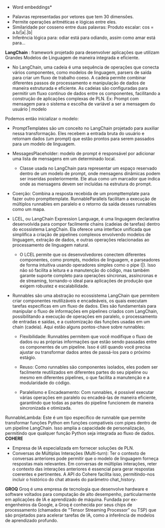 * Word embeddings*
- Palavras representadas por vetores que tem 30 dimensões.
- Permite operações aritméticas e lógicas entre eles.
- Similaridade por cosseno entre duas palavras: Produto escalar: cos = a.b/|a|.|b|
- Inferência lógica para: odiar está para odiando, assim como amar está para...


**LangChain** :  framework projetado para desenvolver aplicações que utilizam Grandes Modelos de Linguagem de maneira integrada e eficiente.
- No LangChain, uma cadeia é uma sequência de operações que conecta vários componentes, como modelos de linguagem, parsers de saída para criar um fluxo de trabalho coeso. A cadeia permite combinar diferentes passos de processamento e manipulação de dados de maneira estruturada e eficiente.
As cadeias são configuradas para permitir um fluxo contínuo de dados entre os componentes, facilitando a construção de aplicações complexas de PLN.
Ex: Prompt com mensagem para o sistema e escolha de variável a ser a mensagem do usuário | modelo

Podemos então inicializar o modelo:
- PromptTemplates são um conceito no LangChain projetado para auxiliar nessa transformação. Eles recebem a entrada bruta do usuário e retornam dados (um prompt) que estão prontos para serem passados para um modelo de linguagem.

- MessagesPlaceholder: modelo de prompt é responsável por adicionar uma lista de mensagens em um determinado local.
   - Classe usada no LangChain para representar um espaço reservado dentro de um modelo de prompt, onde mensagens dinâmicas podem ser inseridas posteriormente. Ele atua como um marcador que indica onde as mensagens devem ser incluídas na estrutura do prompt.

- Coerção: Combina a resposta recebida de um prompttemplate para fazer outro prompttemplate.
RunnableParallels facilitam a execução de múltiplos runnables em paralelo e o retorno da saída desses runnables como um mapa.

- LCEL, ou LangChain Expression Language, é uma linguagem declarativa desenvolvida para compor facilmente chains (cadeias de tarefas) dentro do ecossistema LangChain. Ela oferece uma interface unificada que simplifica a criação de pipelines complexos envolvendo modelos de linguagem, extração de dados, e outras operações relacionadas ao processamento de linguagem natural.
  - O LCEL permite que os desenvolvedores conectem diferentes componentes, como prompts, modelos de linguagem, e parseadores de forma intuitiva usando operadores simples como o pipe (|). Isso não só facilita a leitura e a manutenção do código, mas também garante suporte completo para operações síncronas, assíncronas e de streaming, tornando-o ideal para aplicações de produção que exigem robustez e escalabilidade.
- Runnables são uma abstração no ecossistema LangChain que permitem criar componentes reutilizáveis e encadeáveis, os quais executam tarefas específicas em um fluxo de dados. Eles são fundamentais para manipular o fluxo de informações em pipelines criados com LangChain, possibilitando a execução de operações em paralelo, o processamento de entradas e saídas, e a customização das funções usadas em um chain (cadeia).
  Aqui estão alguns pontos-chave sobre runnables:
  - Flexibilidade: Runnables permitem que você modifique o fluxo de dados ou as próprias informações que estão sendo passadas entre os componentes de um pipeline. Isso é útil quando você precisa ajustar ou transformar dados antes de passá-los para o próximo estágio.
  
  - Reuso: Como runnables são componentes isolados, eles podem ser facilmente reutilizados em diferentes partes do seu pipeline ou mesmo em diferentes pipelines, o que facilita a manutenção e a modularidade do código.
  
  - Paralelismo e Encadeamento: Com runnables, é possível executar várias operações em paralelo ou encadeá-las de maneira eficiente, garantindo que todas as partes do pipeline funcionem de maneira sincronizada e otimizada.

RunnableLambda: Este é um tipo específico de runnable que permite transformar funções Python em funções compatíveis com pipes dentro de um pipeline LangChain. Isso amplia a capacidade de personalização, permitindo que qualquer função Python seja integrada ao fluxo de dados.
**COHERE**
- Empresa de IA especializada em fornecer soluções de PLN.
- Conversas de Múltiplas Interações (Multi-turn): Ter o contexto de conversas anteriores pode permitir que o modelo de linguagem forneça respostas mais relevantes. Em conversas de múltiplas interações, reter o contexto das interações anteriores é essencial para gerar respostas coerentes e pertinentes. A API do Cohere facilita isso, permitindo-nos incluir o histórico do chat através do parâmetro chat_history.

**GROQ**
Groq é uma empresa de tecnologia que desenvolve hardware e software voltados para computação de alto desempenho, particularmente em aplicações de IA e aprendizado de máquina. Fundada por ex-engenheiros da Google, a Groq é conhecida por seus chips de processamento (chamados de "Tensor Streaming Processor" ou TSP) que são projetados para acelerar tarefas de IA, como a inferência de modelos de aprendizado profundo.

